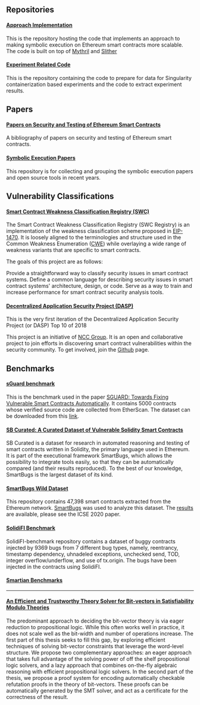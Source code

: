 ## Repositories
#### [Approach Implementation](https://github.com/Qiana0223/wqp_app_1)
This is the repository hosting the code that implements an approach to making symbolic execution on Ethereum smart contracts more scalable.  The code is built on top of [Mythril](https://github.com/ConsenSys/mythril) and [Slither](https://github.com/crytic/slither)

#### [Experiment Related Code](https://github.com/Qiana0223/DataPreparation)
This is the repository containing the code to prepare for data for Singularity containerization based experiments and the code to extract experiment results.


## Papers
#### [Papers on Security and Testing of Ethereum Smart Contracts](https://github.com/Qiana0223/bibliography_security_testing_smart_contracts)
A bibliography of papers on security and testing of Ethereum smart contracts.


#### [Symbolic Execution Papers](https://github.com/XMUsuny/symbolic-execution-papers)
This repository is for collecting and grouping the symbolic execution papers and open source tools in recent years.

## Vulnerability Classifications
#### [Smart Contract Weakness Classification Registry (SWC)](https://github.com/SmartContractSecurity/SWC-registry)
The Smart Contract Weakness Classification Registry (SWC Registry) is an implementation of the weakness classification scheme proposed in [EIP-1470](https://github.com/ethereum/EIPs/issues/1469). It is loosely aligned to the terminologies and structure used in the Common Weakness Enumeration ([CWE](https://cwe.mitre.org/)) while overlaying a wide range of weakness variants that are specific to smart contracts.

The goals of this project are as follows:

Provide a straightforward way to classify security issues in smart contract systems.
Define a common language for describing security issues in smart contract systems' architecture, design, or code.
Serve as a way to train and increase performance for smart contract security analysis tools.


#### [Decentralized Application Security Project (DASP)](https://dasp.co/#item-9)
This is the very first iteration of the  Decentralized Application Security Project (or DASP) Top 10 of 2018

This project is an initiative of [NCC Group](https://www.nccgroup.trust/). It is an open and collaborative project to join efforts in discovering smart contract vulnerabilities within the security community. To get involved, join the [Github](https://github.com/CryptoServices/dasp) page.

## Benchmarks
#### [sGuard benchmark](https://github.com/duytai/sGuard/issues/22)
This is the benchmark used in the paper [SGUARD: Towards Fixing Vulnerable Smart Contracts Automatically](https://ieeexplore-ieee-org.ezproxy.uta.edu/stamp/stamp.jsp?tp=&arnumber=9519444). It contains 5000 contracts whose verified source
code are collected from EtherScan. The dataset can be downloaded from this [link]( https://drive.google.com/file/d/1xMa_9n4uf5Ssl3RDsXR6opN_wfRPEhdM/view?usp=sharing).

#### [SB Curated: A Curated Dataset of Vulnerable Solidity Smart Contracts](https://github.com/smartbugs/smartbugs/tree/master/dataset)
SB Curated is a dataset for research in automated reasoning and testing of smart contracts written in Solidity, the primary language used in Ethereum. It is part of the executional framework SmartBugs, which allows the possibility to integrate tools easily, so that they can be automatically compared (and their results reproduced). To the best of our knowledge, SmartBugs is the largest dataset of its kind.

#### [SmartBugs Wild Dataset](https://github.com/smartbugs/smartbugs-wild)
This repository contains 47,398 smart contracts extracted from the Ethereum network.
[SmartBugs](https://github.com/smartbugs/smartbugs) was used to analyze this dataset. The [results](https://github.com/smartbugs/smartbugs-results) are available, please see the ICSE 2020 paper.
#### [SolidiFI Benchmark](https://github.com/smartbugs/SolidiFI-benchmark)
SolidiFI-benchmark repository contains a dataset of buggy contracts injected by 9369 bugs from 7 different bug types, namely, reentrancy, timestamp dependency, uhnadeled exceptions, unchecked send, TOD, integer overflow/underflow, and use of tx.origin. The bugs have been injected in the contracts using SolidiFI.

#### [Smartian Benchmarks](https://github.com/SoftSec-KAIST/Smartian-Artifact/tree/main/benchmarks)
<hr>

#### [An Efficient and Trustworthy Theory Solver for Bit-vectors in Satisfiability Modulo Theories](https://cs.nyu.edu/media/publications/hadarean_liana.pdf)
 The predominant approach to deciding the bit-vector theory
is via eager reduction to propositional logic. While this often works well in practice, it
does not scale well as the bit-width and number of operations increase. The first part of
this thesis seeks to fill this gap, by exploring efficient techniques of solving bit-vector
constraints that leverage the word-level structure. We propose two complementary approaches: an eager approach that takes full advantage of the solving power of off the
shelf propositional logic solvers, and a lazy approach that combines on-the-fly algebraic
reasoning with efficient propositional logic solvers. In the second part of the thesis, we
propose a proof system for encoding automatically checkable refutation proofs in the
theory of bit-vectors. These proofs can be automatically generated by the SMT solver,
and act as a certificate for the correctness of the result.
